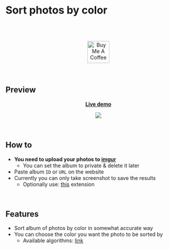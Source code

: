 # Sort photos by color

<br>  
<br>  

<p align="center">
  <a href="http://bit.ly/BuyMeACoffee-GitHub" target="_blank">
    <img src="https://cdn.buymeacoffee.com/buttons/v2/default-yellow.png" alt="Buy Me A Coffee" height="60px">
  </a>  
</p>

<br>

## Preview
<p align="center">
  <a href="https://bit.ly/sort-by-color" target="_blank"><b>Live demo</b></a>
</p>
<p align="center">
  <img width="auto" height="auto" src="https://user-images.githubusercontent.com/25122875/101296059-a815a880-3821-11eb-83d9-645c77db4de2.gif">
</p>

<br>

## How to
- **You need to upload your photos to [imgur](https://imgur.com/upload)**
    - You can set the album to private & delete it later
- Paste album `ID` or `URL` on the website
- Currently you can only take screenshot to save the results
    - Optionally use: [this](https://chrome.google.com/webstore/detail/take-webpage-screenshots/mcbpblocgmgfnpjjppndjkmgjaogfceg?hl=en) extension

<br>

## Features
- Sort album of photos by color in somewhat accurate way
- You can choose the color you want the photo to be sorted by
    - Available algorithms: [link](https://github.com/fast-average-color/fast-average-color/blob/master/docs/algorithms.md)

<br>
